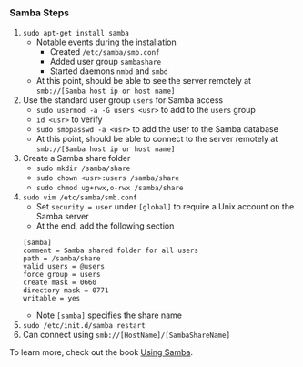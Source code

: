 ### Samba Steps

1. `sudo apt-get install samba`
    * Notable events during the installation
        * Created `/etc/samba/smb.conf`
        * Added user group `sambashare`
        * Started daemons `nmbd` and `smbd`
    * At this point, should be able to see the server remotely at `smb://[Samba host ip or host name]`
2. Use the standard user group `users` for Samba access
    * `sudo usermod -a -G users <usr>` to add <usr> to the `users` group
    * `id <usr>` to verify
    * `sudo smbpasswd -a <usr>` to add the user to the Samba database
    * At this point, should be able to connect to the server remotely at `smb://[Samba host ip or host name]`
3. Create a Samba share folder
    * `sudo mkdir /samba/share`
    * `sudo chown <usr>:users /samba/share`
    * `sudo chmod ug+rwx,o-rwx /samba/share`
4. `sudo vim /etc/samba/smb.conf`
    * Set `security = user` under `[global]` to require a Unix account on the Samba server
    * At the end, add the following section
    ```
    [samba]
    comment = Samba shared folder for all users
    path = /samba/share
    valid users = @users
    force group = users
    create mask = 0660
    directory mask = 0771
    writable = yes
    ```
    * Note `[samba]` specifies the share name
5. `sudo /etc/init.d/samba restart`
6. Can connect using `smb://[HostName]/[SambaShareName]`

To learn more, check out the book [Using Samba](https://www.samba.org/samba/docs/using_samba/toc.html).

